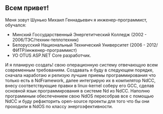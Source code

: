 ## Всем привет!

Меня зовут Шунько Михаил Геннадьевич я инженер-программист, обучался:
* Минский Госсударственный Энергетитческий Колледж (2002 - 2006/ТЭС/техник-теплотехник)
* Белорусский Национальный Технический Университет (2006 - 2012/ФИТР/инженер-программист)
* УО OTUS ASP.NET Core разработчик.

И я планирую создать! свою операционную систему отвечающую всем современным требованиям.
Создавать я буду в следующем порядке, сначала наработаю и релизую лучшие приемы программирования
что только есть в NdFramework, далее интегрирую их в компилятор NdCC, внесу соответствующие правки
в linux-kernel соберу его GCC, сделав основной язык программирования в системе Nd из NdCC. Наполню
программным обеспечением свою NdOS пересобрав все с помощью NdCC и буду рефакторить open-source проекты
для того что бы они проходили в NdOS по классу энергоэфективности.

